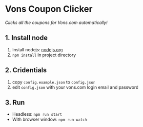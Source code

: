# Vons Coupon Clicker

_Clicks all the coupons for Vons.com automatically!_

## 1. Install node

1. Install nodejs: [nodejs.org](https://nodejs.org)
2. `npm install` in project directory

## 2. Cridentials

1. copy `config.example.json` to `config.json`
2. edit `config.json` with your vons.com login email and password

## 3. Run

- Headless: `npm run start`
- With browser window: `npm run watch`
